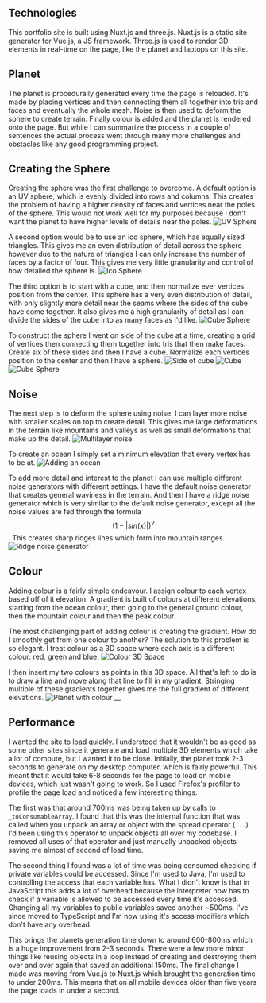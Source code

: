 ## Technologies
This portfolio site is built using Nuxt.js and three.js. Nuxt.js is a static site generator for Vue.js, a JS framework. Three.js is used to render 3D elements in real-time on the page, like the planet and laptops on this site.

## Planet
The planet is procedurally generated every time the page is reloaded. It's made by placing vertices and then connecting them all together into tris and faces and eventually the whole mesh. Noise is then used to deform the sphere to create terrain. Finally colour is added and the planet is rendered onto the page. But while I can summarize the process in a couple of sentences the actual process went through many more challenges and obstacles like any good programming project.

## Creating the Sphere
Creating the sphere was the first challenge to overcome. A default option is an UV sphere, which is evenly divided into rows and columns.   This creates the problem of having a higher density of faces and vertices near the poles of the sphere. This would not work well for my purposes because I don't want the planet to have higher levels of details near the poles.
![UV Sphere](../static/portfolio/uv-sphere.png)

A second option would be to use an ico sphere, which has equally sized triangles. This gives me an even distribution of detail across the sphere however due to the nature of triangles I can only increase the number of faces by a factor of four. This gives me very little granularity and control of how detailed the sphere is.
![Ico Sphere](../static/portfolio/ico-sphere.png)

The third option is to start with a cube, and then normalize ever vertices position from the center. This sphere has a very even distribution of detail, with only slightly more detail near the seams where the sides of the cube have come together. It also gives me a high granularity of detail as I can divide the sides of the cube into as many faces as I'd like.
![Cube Sphere](../static/portfolio/cube-sphere.png)

To construct the sphere I went on side of the cube at a time, creating a grid of vertices then connecting them together into tris that then make faces. Create six of these sides and then I have a cube. Normalize each vertices position to the center and then I have a sphere.
![Side of cube](../static/portfolio/square.png)
![Cube](../static/portfolio/cube.png)
![Cube Sphere](../static/portfolio/cube-sphere-wireframe.png)

## Noise
The next step is to deform the sphere using noise. I can layer more noise with smaller scales on top to create detail. This gives me large deformations in the terrain like mountains and valleys as well as small deformations that make up the detail.
![Multilayer noise](../static/portfolio/multi-layer-noise.png)

To create an ocean I simply set a minimum elevation that every vertex has to be at.
![Adding an ocean](../static/portfolio/ocean.png)

To add more detail and interest to the planet I can use multiple different noise generators with different settings. I have the default noise generator that creates general waviness in the terrain. And then I have a ridge noise generator which is very similar to the default noise generator, except all the noise values are fed through the formula $$(1 - |sin(x)|)^2$$. This creates sharp ridges lines which form into mountain ranges.
![Ridge noise generator](../static/portfolio/ridge-noise.png)

## Colour
Adding colour is a fairly simple endeavour. I assign colour to each vertex based off of it elevation. A gradient is built of colours at different elevations; starting from the ocean colour, then going to the general ground colour, then the mountain colour and then the peak colour.

The most challenging part of adding colour is creating the gradient. How do I smoothly get from one colour to another? The solution to this problem is so elegant. I treat colour as a 3D space where each axis is a different colour: red, green and blue. 
![Colour 3D Space](../static/portfolio/colour-3d-space.png)

I then insert my two colours as points in this 3D space. All that's left to do is to draw a line and move along that line to fill in my gradient. Stringing multiple of these gradients together gives me the full gradient of different elevations.
![Planet with colour](../static/portfolio/coloured-planet.png)
__
## Performance
I wanted the site to load quickly. I understood that it wouldn't be as good as some other sites since it generate and load multiple 3D elements which take a lot of compute, but I wanted it to be close. Initially, the planet took 2-3 seconds to generate on my desktop computer, which is fairly powerful. This meant that it would take 6-8 seconds for the page to load on mobile devices, which just wasn't going to work. So I used Firefox's profiler to profile the page load and noticed a few interesting things.

The first was that around 700ms was being taken up by calls to `_toConsumableArray`. I found that this was the internal function that was called when you unpack an array or object with the spread operator (`...`). I'd been using this operator to unpack objects all over my codebase. I removed all uses of that operator and just manually unpacked objects saving me almost of second of load time.

The second thing I found was a lot of time was being consumed checking if private variables could be accessed. Since I'm used to Java, I'm used to controlling the access that each variable has. What I didn't know is that in JavaScript this adds a lot of overhead because the interpreter now has to check if a variable is allowed to be accessed every time it's accessed. Changing all my variables to public variables saved another ~500ms. I've since moved to TypeScript and I'm now using it's access modifiers which don't have any overhead.

This brings the planets generation time down to around 600-800ms which is a huge improvement from 2-3 seconds. There were a few more minor things like reusing objects in a loop instead of creating and destroying them over and over again that saved an additional 150ms. The final change I made was moving from Vue.js to Nuxt.js which brought the generation time to under 200ms. This means that on all mobile devices older than five years the page loads in under a second. 
